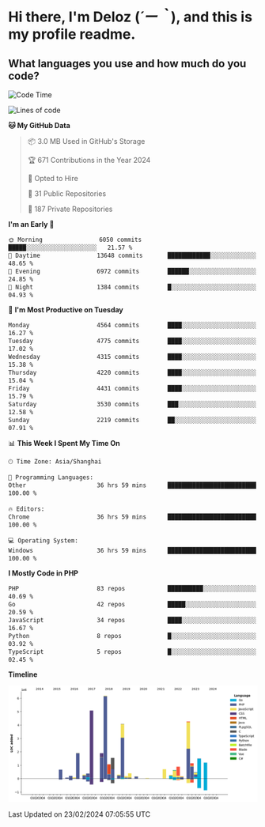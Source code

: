 # **Hi there, I'm Deloz (*´ー｀*), and this is my profile readme.**

## **What languages you use and how much do you code?**

<!--START_SECTION:waka-->
![Code Time](http://img.shields.io/badge/Code%20Time-3%2C356%20hrs%2044%20mins-blue)

![Lines of code](https://img.shields.io/badge/From%20Hello%20World%20I%27ve%20Written-35.6%20million%20lines%20of%20code-blue)

**🐱 My GitHub Data** 

> 📦 3.0 MB Used in GitHub's Storage 
 > 
> 🏆 671 Contributions in the Year 2024
 > 
> 💼 Opted to Hire
 > 
> 📜 31 Public Repositories 
 > 
> 🔑 187 Private Repositories 
 > 
**I'm an Early 🐤** 

```text
🌞 Morning                6050 commits        █████░░░░░░░░░░░░░░░░░░░░   21.57 % 
🌆 Daytime                13648 commits       ████████████░░░░░░░░░░░░░   48.65 % 
🌃 Evening                6972 commits        ██████░░░░░░░░░░░░░░░░░░░   24.85 % 
🌙 Night                  1384 commits        █░░░░░░░░░░░░░░░░░░░░░░░░   04.93 % 
```
📅 **I'm Most Productive on Tuesday** 

```text
Monday                   4564 commits        ████░░░░░░░░░░░░░░░░░░░░░   16.27 % 
Tuesday                  4775 commits        ████░░░░░░░░░░░░░░░░░░░░░   17.02 % 
Wednesday                4315 commits        ████░░░░░░░░░░░░░░░░░░░░░   15.38 % 
Thursday                 4220 commits        ████░░░░░░░░░░░░░░░░░░░░░   15.04 % 
Friday                   4431 commits        ████░░░░░░░░░░░░░░░░░░░░░   15.79 % 
Saturday                 3530 commits        ███░░░░░░░░░░░░░░░░░░░░░░   12.58 % 
Sunday                   2219 commits        ██░░░░░░░░░░░░░░░░░░░░░░░   07.91 % 
```


📊 **This Week I Spent My Time On** 

```text
🕑︎ Time Zone: Asia/Shanghai

💬 Programming Languages: 
Other                    36 hrs 59 mins      █████████████████████████   100.00 % 

🔥 Editors: 
Chrome                   36 hrs 59 mins      █████████████████████████   100.00 % 

💻 Operating System: 
Windows                  36 hrs 59 mins      █████████████████████████   100.00 % 
```

**I Mostly Code in PHP** 

```text
PHP                      83 repos            ██████████░░░░░░░░░░░░░░░   40.69 % 
Go                       42 repos            █████░░░░░░░░░░░░░░░░░░░░   20.59 % 
JavaScript               34 repos            ████░░░░░░░░░░░░░░░░░░░░░   16.67 % 
Python                   8 repos             █░░░░░░░░░░░░░░░░░░░░░░░░   03.92 % 
TypeScript               5 repos             █░░░░░░░░░░░░░░░░░░░░░░░░   02.45 % 
```



**Timeline**

![Lines of Code chart](https://raw.githubusercontent.com/deloz/deloz/main/assets/bar_graph.png)


 Last Updated on 23/02/2024 07:05:55 UTC
<!--END_SECTION:waka-->
